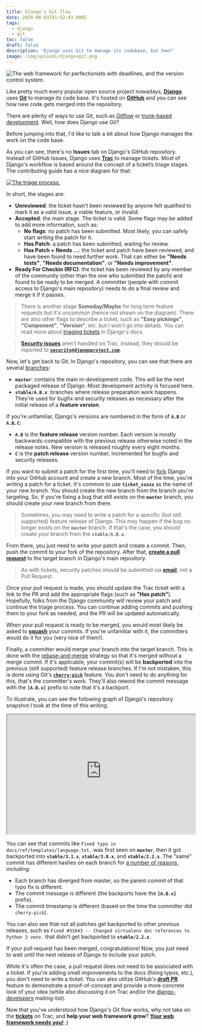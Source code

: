 ```yaml
---
title: Django's Git flow
date: 2020-06-03T01:52:43.000Z
tags:
  - django
  - git
toc: false
draft: false
description: 'Django uses Git to manage its codebase, but how?'
image: /img/uploads/django+git.png
---
```


![The web framework for perfectionists with deadlines, and the version control system.](/img/uploads/django+git.png 'The web framework for perfectionists with deadlines, and the version control system.')

Like pretty much every popular open source project nowadays,
[**Django**][django] uses [**Git**][git] to manage its code base. It's hosted
on [**GitHub**][github] and you can see how new code gets merged into the
repository.

There are plenty of ways to use Git, such as [Gitflow][gitflow] or
[trunk-based development][tbd]. Well, how does Django use Git?

Before jumping into that, I'd like to talk a bit about how Django manages
the work on the code base.

As you can see, there's no **Issues** tab on Django's GitHub repository.
Instead of GitHub Issues, Django uses [**Trac**][trac] to manage tickets.
Most of Django's workflow is based around the concept of a ticket’s triage
stages. The contributing guide has a nice diagram for that:

<a target="_blank" rel="noreferrer noopener nofollow" href="https://docs.djangoproject.com/en/dev/internals/contributing/triaging-tickets/#how-can-i-help-with-triaging">
	<img src="/img/uploads/triage_process.svg" alt="The triage process." title="The triage process." />
</a>

In short, the stages are:

- **Unreviewed**: the ticket hasn't been reviewed by anyone felt qualified to
  mark it as a valid issue, a viable feature, or invalid.
- **Accepted**: the main stage. The ticket is valid. Some flags may be added
  to add more information, such as:
  - **No flags**: no patch has been submitted. Most likely, you can safely
    start writing the patch for it.
  - **Has Patch**: a patch has been submitted, waiting for review.
  - **Has Patch + Needs …**: the ticket and patch have been reviewed, and
    have been found to need further work. That can either be **"Needs tests"**,
    **"Needs documentation"**, or **"Needs improvement"**.
- **Ready For Checkin (RFC)**: the ticket has been reviewed by any member of
  the community (other than the one who submitted the patch) and found to
  be ready to be merged. A committer (people with commit access to Django's
  main repository) needs to do a final review and merge it if it passes.

> There is another stage **Someday/Maybe** for long term feature requests but
> it's uncommon (hence not shown on the diagram). There are also other flags
> to describe a ticket, such as **"Easy pickings"**, **"Component"**,
> **"Version"**, etc. but I won't go into details. You can read more about
> [triaging tickets][triaging] in Django's docs.

> [**Security issues**][security] aren't handled on Trac. Instead, they should
> be reported to [**`security@djangoproject.com`**][security-email].

Now, let's get back to Git. In Django's repository, you can see that there are
several [branches][branches]:

- **`master`**: contains the main in-development code. This will be the next
  packaged release of Django. Most development activity is focused here.
- **`stable/A.B.x`**: branches where release preparation work happens. They're
  used for bugfix and security releases as necessary after the initial release
  of a **feature version**.

If you're unfamiliar, Django's versions are numbered in the form of **`A.B`**
or **`A.B.C`**:

- **`A.B`** is the **feature release** version number. Each version is mostly
  backwards-compatible with the previous release otherwise noted in the release
  notes. New version is released roughly every eight months.
- **`C`** is the **patch release** version number, incremented for bugfix and
  security releases.

If you want to submit a patch for the first time, you'll need to [fork][fork]
Django into your GitHub account and create a new branch. Most of the time,
you're writing a patch for a ticket. It's common to use **`ticket_xxxxx`** as
the name of your new branch. You should create the new branch from the branch
you're targeting. So, if you're fixing a bug that still exists on the
**`master`** branch, you should create your new branch from there.

> Sometimes, you may need to write a patch for a specific (but still supported)
> feature release of Django. This may happen if the bug no longer exists on the
> **`master`** branch. If that's the case, you should create your branch from
> the **`stable/A.B.x`**.

From there, you just need to write your patch and create a commit. Then, push
the commit to your fork of the repository. After that,
[**create a pull request**][pull-request] to the target branch in Django's
main repository.

> As with tickets, security patches should be submitted via
> [**email**][security-email], not a Pull Request.

Once your pull request is made, you should update the Trac ticket with a link
to the PR and add the appropriate flags (such as **"Has patch"**). Hopefully,
folks from the Django community will review your patch and continue the triage
process. You can continue adding commits and pushing them to your fork as
needed, and the PR will be updated automatically.

When your pull request is ready to be merged, you would most likely be asked
to [**squash**][squash] your commits. If you're unfamiliar with it, the
committers would do it for you (very nice of them!).

Finally, a committer would merge your branch into the target branch. This is
done with the [rebase-and-merge][rebase-merge] strategy so that it's merged
without a merge commit. If it's applicable, your commit(s) will be
**backported** into the previous (still supported) feature release branches.
If I'm not mistaken, this is done using Git's [**`cherry-pick`**][cherry-pick]
feature. You don't need to do anything for this, that's the committer's work.
They'll also reword the commit message with the **`[A.B.x]`** prefix to note
that it's a backport.

To illustrate, you can see the following graph of Django's repository snapshot
I took at the time of this writing.

<iframe
  width="100%"
  height="320"
  src="https://gitgraphs-django.laymonage.com">
</iframe>

You can see that commits like `Fixed typo in docs/ref/templates/language.txt.`
was first seen on **`master`**, then it got backported into **`stable/3.1.x`**,
**`stable/3.0.x`**, and **`stable/2.2.x`**. The "same" commit has different
hashes on each branch for [a number of reasons][git-hash], including:

- Each branch has diverged from master, so the parent commit of that typo fix
  is different.
- The commit message is different (the backports have the **`[A.B.x]`**
  prefix).
- The commit timestamp is different (based on the time the committer did
  `cherry-pick`).

You can also see that not all patches get backported to other previous
releases, such as
`Fixed #31643 -- Changed virtualenv doc references to Python 3 venv.` that
didn't get backported to **`stable/2.2.x`**.

If your pull request has been merged, congratulations! Now, you just need to
wait until the next release of Django to include your patch.

While it's often the case, a pull request does not need to be associated with
a ticket. If you're adding small improvements to the docs (fixing typos, etc.),
you don't need to write a ticket. You can also utilize GitHub's
[**draft PR**][draft] feature to demonstrate a proof-of-concept and provide a
more concrete look of your idea (while also discussing it on Trac and/or the
[django-developers][django-developers] mailing-list).

Now that you've understood how Django's Git flow works, why not take on the
[**tickets**][tickets] on Trac, and **help your web framework grow**?
[**Your web framework needs you!**][your-web-framework-needs-you] ;)

[django]: https://djangoproject.com
[git]: https://git-scm.com
[github]: https://github.com/django/django
[gitflow]: https://nvie.com/posts/a-successful-git-branching-model
[tbd]: https://trunkbaseddevelopment.com
[trac]: https://code.djangoproject.com
[triaging]: https://docs.djangoproject.com/en/3.0/internals/contributing/triaging-tickets
[security]: https://docs.djangoproject.com/en/dev/internals/security
[security-email]: mailto:security@djangoproject.com
[branches]: https://github.com/django/django/branches
[fork]: http://github.com/django/django/fork
[pull-request]: https://github.com/django/django/pull/new/master
[squash]: https://git-scm.com/book/en/v2/Git-Tools-Rewriting-History#_squashing
[rebase-merge]: https://help.github.com/en/github/collaborating-with-issues-and-pull-requests/about-pull-request-merges#rebase-and-merge-your-pull-request-commits
[cherry-pick]: https://git-scm.com/docs/git-cherry-pick
[git-hash]: https://gist.github.com/masak/2415865
[draft]: https://github.blog/2019-02-14-introducing-draft-pull-requests
[django-developers]: https://groups.google.com/forum/#!forum/django-developers
[tickets]: https://code.djangoproject.com/query
[your-web-framework-needs-you]: https://www.youtube.com/watch?v=1BFjg9XtptM
